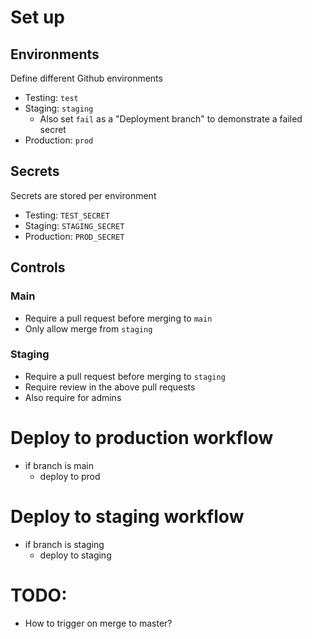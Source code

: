 # Set up
## Environments
Define different Github environments
- Testing: `test`
- Staging: `staging`
    - Also set `fail` as a "Deployment branch" to demonstrate a failed secret
- Production: `prod`

## Secrets
Secrets are stored per environment
- Testing: `TEST_SECRET`
- Staging: `STAGING_SECRET`
- Production: `PROD_SECRET`

## Controls
### Main
- Require a pull request before merging to `main`
- Only allow merge from `staging`

### Staging
- Require a pull request before merging to `staging`
- Require review in the above pull requests
- Also require for admins


# Deploy to production workflow
- if branch is main
    - deploy to prod

# Deploy to staging workflow
- if branch is staging
    - deploy to staging

# TODO:
- How to trigger on merge to master?
